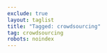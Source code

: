 ```yaml
---
exclude: true
layout: taglist
title: "Tagged: crowdsourcing"
tag: crowdsourcing
robots: noindex
---
```

